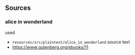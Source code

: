 ## Sources

### alice in wonderland
used
- `resources/src/plaintext/alice_in_wonderland`
source text
- https://www.gutenberg.org/ebooks/11
